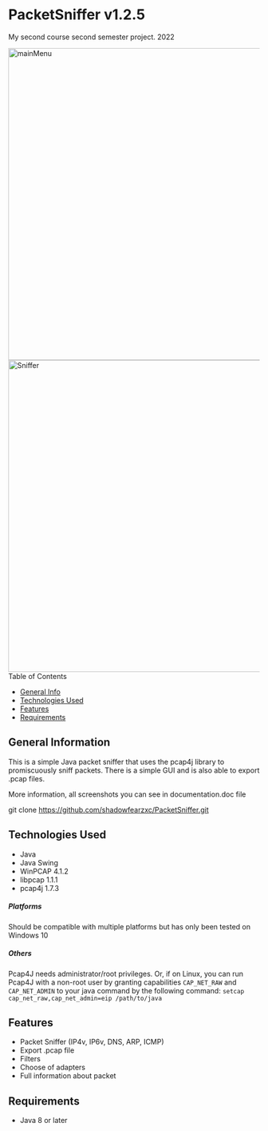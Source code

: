 # PacketSniffer v1.2.5
My second course second semester project. 2022

<img width="624" alt="mainMenu" src="https://user-images.githubusercontent.com/108304867/196364775-06270a79-1442-404c-ac0f-737467ea5055.png">
<img width="624" alt="Sniffer" src="https://user-images.githubusercontent.com/108304867/196364906-2e1c78a9-7338-47bb-bbbd-1b38dd0ec25d.png"

## Table of Contents
* [General Info](#general-information)
* [Technologies Used](#technologies-used)
* [Features](#features)
* [Requirements](#requirements)

## General Information

This is a simple Java packet sniffer that uses the pcap4j library to promiscuously sniff packets. There is a simple GUI and is also able to export .pcap files.

More information, all screenshots you can see in documentation.doc file

git clone https://github.com/shadowfearzxc/PacketSniffer.git

## Technologies Used
* Java
* Java Swing
* WinPCAP 4.1.2
* libpcap 1.1.1
* pcap4j 1.7.3
     
##### Platforms ######
Should be compatible with multiple platforms but has only been tested on Windows 10
     

##### Others #####
Pcap4J needs administrator/root privileges.
Or, if on Linux, you can run Pcap4J with a non-root user by granting capabilities `CAP_NET_RAW` and `CAP_NET_ADMIN`
to your java command by the following command: `setcap cap_net_raw,cap_net_admin=eip /path/to/java`

## Features
* Packet Sniffer (IP4v, IP6v, DNS, ARP, ICMP)
* Export .pcap file
* Filters 
* Choose of adapters
* Full information about packet

## Requirements
* Java 8 or later
